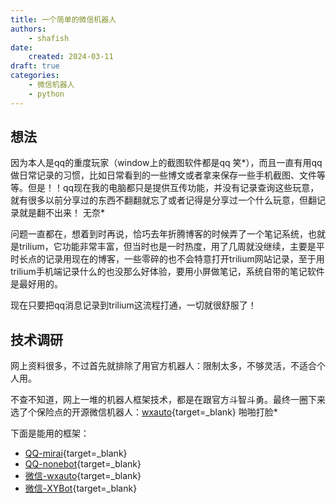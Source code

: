 ```yaml
---
title: 一个简单的微信机器人
authors:
    - shafish
date:
    created: 2024-03-11
draft: true    
categories:
    - 微信机器人
    - python
---
```


## 想法

因为本人是qq的重度玩家（window上的截图软件都是qq 笑*），而且一直有用qq做日常记录的习惯，比如日常看到的一些博文或者拿来保存一些手机截图、文件等等。但是！！qq现在我的电脑都只是提供互传功能，并没有记录查询这些玩意，就有很多以前分享过的东西不翻翻就忘了或者记得是分享过一个什么玩意，但翻记录就是翻不出来！ 无奈*

问题一直都在，想着到时再说，恰巧去年折腾博客的时候弄了一个笔记系统，也就是trilium，它功能非常丰富，但当时也是一时热度，用了几周就没继续，主要是平时长点的记录用现在的博客，一些零碎的也不会特意打开trilium网站记录，至于用trilium手机端记录什么的也没那么好体验，要用小屏做笔记，系统自带的笔记软件是最好用的。

现在只要把qq消息记录到trilium这流程打通，一切就很舒服了！

<!-- more -->

## 技术调研

网上资料很多，不过首先就排除了用官方机器人：限制太多，不够灵活，不适合个人用。

不查不知道，网上一堆的机器人框架技术，都是在跟官方斗智斗勇。最终一圈下来选了个保险点的开源微信机器人：[wxauto](https://github.com/cluic/wxauto){target=_blank} 啪啪打脸*

下面是能用的框架：
- [QQ-mirai](https://github.com/mamoe/mirai){target=_blank}
- [QQ-nonebot](https://github.com/nonebot/nonebot){target=_blank}
- [微信-wxauto](https://github.com/cluic/wxauto){target=_blank}
- [微信-XYBot](https://github.com/HenryXiaoYang/XYBot.git){target=_blank}

